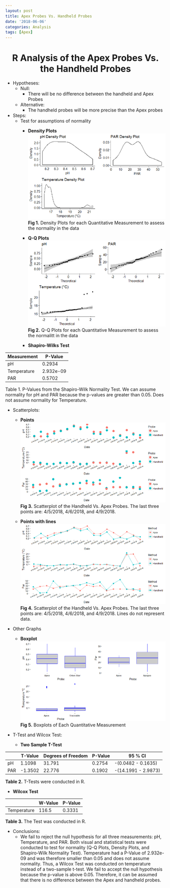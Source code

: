 ```yaml
---
layout: post
title: Apex Probes Vs. Handheld Probes
date: '2018-06-06'
categories: Analysis
tags: [Apex]
---
```


# <center> R Analysis of the Apex Probes Vs. the Handheld Probes

* Hypotheses:
  - Null:
    - There will be no difference between the handheld and Apex Probes
  - Alternative:
    - The handheld probes will be more precise than the Apex probes
* Steps:
  - Test for assumptions of normality
    - **Density Plots**
![](https://github.com/maxzav17/Zavell_Lab_Notebook/blob/master/images/Apex.Density.png?raw=true)
**Fig 1.** Density Plots for each Quantitative Measurement to assess the normality in the data

    - **Q-Q Plots**
![](https://github.com/maxzav17/Zavell_Lab_Notebook/blob/master/images/Apex.Q-Q-Plot.png?raw=true)
**Fig 2.** Q-Q Plots for each Quantitative Measurement to assess the normalitt in the data

    - **Shapiro-Wilks Test**

| Measurement | P-Value |
|-------------|---------|
| pH    | 0.2934   |
| Temperature   | 2.932e-09   |
| PAR   | 0.5702  |
Table 1. P-Values from the Shapiro-Wilk Normality Test. We can assume normality for pH and PAR because the p-values are greater than 0.05. Does not assume normality for Temperature.

* Scatterplots:
  - **Points**
![](https://github.com/maxzav17/Zavell_Lab_Notebook/blob/master/images/Apex.Scatter.1.png?raw=true)
**Fig 3.** Scatterplot of the Handheld Vs. Apex Probes. The last three points are: 4/5/2018, 4/6/2018, and 4/9/2018.

  - **Points with lines**
![](https://github.com/maxzav17/Zavell_Lab_Notebook/blob/master/images/Apex.Scatter.2.png?raw=true)
**Fig 4.**  Scatterplot of the Handheld Vs. Apex Probes. The last three points are: 4/5/2018, 4/6/2018, and 4/9/2018. Lines do not represent data.

* Other Graphs
  - **Boxplot**
![](https://github.com/maxzav17/Zavell_Lab_Notebook/blob/master/images/Apex.Boxplot.png?raw=true)
**Fig 5.** Boxplots of Each Quantitative Measurement

* T-Test and Wilcox Test:
  - **Two Sample T-Test**

| | T-Value   | Degrees of Freedom | P-Value | 95 % CI |
|-|-----------|--------------------|---------|---------|
| pH   | 1.1098   | 31.791  | 0.2754 | -(0.0482 - 0.1635)   |
| PAR   | -1.3502   | 22.776   | 0.1902   | -(14.1991 - 2.9873)   |
**Table 2.** T-Tests were conducted in R.

  - **Wilcox Test**

| | W-Value | P-Value |
|-|---------|---------|
| Temperature   | 116.5   | 0.3331   |
**Table 3.** The Test was conducted in R.

* Conclusions:
  - We fail to reject the null hypothesis for all three measurements: pH, Temperature, and PAR.
Both visual and statistical tests were conducted to test for normality (Q-Q Plots, Density Plots, and
Shapiro-Wilk Normality Test). Temperature had a P-Value of 2.932e-09 and was therefore smaller than
0.05 and does not assume normality. Thus, a Wilcox Test was conducted on temperature instead of a
two-sample t-test. We fail to accept the null hypothesis because the p-value is above 0.05. Therefore, it
can be assumed that there is no difference between the Apex and handheld probes.
